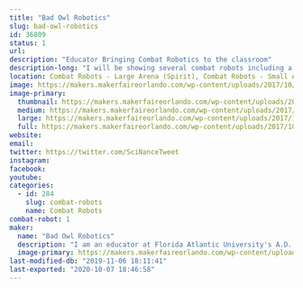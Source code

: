 ```yaml
---
title: "Bad Owl Robotics"
slug: bad-owl-robotics
id: 36809
status: 1
url: 
description: "Educator Bringing Combat Robotics to the classroom"
description-long: "I will be showing several combat robots including a \"Dollar Tree\" Foam board robot that is being tested for use in the classroom."
location: Combat Robots - Large Arena (Spirit), Combat Robots - Small Arena (Spirit)
image: https://makers.makerfaireorlando.com/wp-content/uploads/2017/10/Paper-Owl-1024x880.jpg
image-primary:
  thumbnail: https://makers.makerfaireorlando.com/wp-content/uploads/2017/10/Paper-Owl-150x150.jpg
  medium: https://makers.makerfaireorlando.com/wp-content/uploads/2017/10/Paper-Owl-300x258.jpg
  large: https://makers.makerfaireorlando.com/wp-content/uploads/2017/10/Paper-Owl-1024x880.jpg
  full: https://makers.makerfaireorlando.com/wp-content/uploads/2017/10/Paper-Owl.jpg
website: 
email: 
twitter: https://twitter.com/SciNanceTweet
instagram: 
facebook: 
youtube: 
categories:
  - id: 284
    slug: combat-robots
    name: Combat Robots
combat-robot: 1
maker:
  name: "Bad Owl Robotics"
  description: "I am an educator at Florida Atlantic University's A.D. Henderson School working to bring low-cost combat robotics to the 6-12 grade levels in public school.  My daughters are makers and will be campaigning their own robot. "
  image-primary: https://makers.makerfaireorlando.com/wp-content/uploads/2017/10/geek_head.png
last-modified-db: "2019-11-06 18:11:41"
last-exported: "2020-10-07 18:46:58"
---
```

